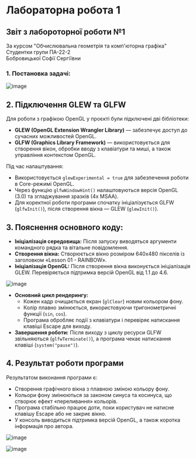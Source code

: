 

# Лабораторна робота 1  

## Звіт з лабороторної роботи №1  
За курсом "Обчислювальна геометрія та комп'юторна графіка"  
Студентки групи ПА-22-2  
Бобровицької Софії Сергіївни   
 
### 1. Постановка задачі:

![image](https://github.com/user-attachments/assets/8244d050-34a8-48b5-bf43-12f3fb98488e)


## 2. Підключення GLEW та GLFW

Для роботи з графікою OpenGL у проєкті були підключені дві бібліотеки:
- **GLEW (OpenGL Extension Wrangler Library)** — забезпечує доступ до сучасних можливостей OpenGL.
- **GLFW (Graphics Library Framework)** — використовується для створення вікон, обробки вводу з клавіатури та миші, а також управління контекстом OpenGL.

Під час налаштування:
- Використовується `glewExperimental = true` для забезпечення роботи в Core-режимі OpenGL.
- Через функцію `glfwWindowHint()` налаштовуються версія OpenGL (3.0) та згладжування зразків (4x MSAA).
- Для коректної роботи програми спочатку ініціалізується GLFW (`glfwInit()`), після створення вікна — GLEW (`glewInit()`).


## 3. Пояснення основного коду:

- **Ініціалізація середовища:** Після запуску виводяться аргументи командного рядка та вітальне повідомлення.
- **Створення вікна:** Створюється вікно розміром 640x480 пікселів із заголовком «Lesson 01 - RAINBOW».
- **Ініціалізація OpenGL:** Після створення вікна виконується ініціалізація GLEW. Перевіряється підтримка версій OpenGL від 1.1 до 4.6.  

![image](https://github.com/user-attachments/assets/297f83e0-af6a-49be-88bb-e87177359fc9)


- **Основний цикл рендерингу:**  
  - Кожен кадр очищається екран (`glClear`) новим кольором фону.
  - Колір плавно змінюється, використовуючи тригонометричні функції (`sin`, `cos`).
  - Програма обробляє події з клавіатури і перевіряє натискання клавіші Escape для виходу.
- **Завершення роботи:** Після виходу з циклу ресурси GLFW звільняються (`glfwTerminate()`), а програма чекає натискання клавіші (`system("pause")`).



## 4. Результат роботи програми

Результатом виконання програми є:
- Створення графічного вікна з плавною зміною кольору фону.
- Кольори фону змінюються за законом синуса та косинуса, що створює ефект «переливання» кольорів.
- Програма стабільно працює доти, поки користувач не натисне клавішу Escape або не закриє вікно.
- У консоль виводиться підтримка версій OpenGL, а також коротка інформація про автора.

![image](https://github.com/user-attachments/assets/17688519-b608-4274-8cdc-c7c49bcaeffc)  

![image](https://github.com/user-attachments/assets/73e4c908-784e-4ba6-8cf8-90dfa6bec53d)  



